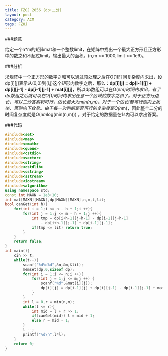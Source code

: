 ```yaml
---
title: FZOJ 2056 (dp+二分)
layout: post
category: ACM
tags: FZOJ
---
```


###题意

给定一个n*m的矩阵mat和一个整数limit，在矩阵中找出一个最大正方形且正方形中的数之和不超过limit。输出最大的面积。(n,m <= 1000,limit <= 1e9)。


###分析

求矩阵中一个正方形的数字之和可以通过预处理之后在O(1)时间复杂度内求出，设dp[i][j]表示从(0,0)到(i,j)这个矩形内数字之后，那么：**dp[i][j] = dp[i-1][j] + dp[i][j-1] - dp[i-1][j-1] + mat[i][j]**，所以dp数组可以在O(n*m)时间内求出。有了dp数组之后就可以在O(1)时间内求出任意一个区域的数字之和了。对于正方行边长，可以二分答案判可行，边长最大为min(n,m)。对于一个边长l若可行则向上枚举，否则向下枚举。由于每一次判断是否可行的复杂度是O(n*m)，因此整个二分的时间复杂度就是O(n*m*log(min(n,m)))
。对于给定的数据量在1s内可以求出答案。


###代码

```cpp
#include<set>
#include<map>
#include<cmath>
#include<queue>
#include<cstdio>
#include<vector>
#include<string>
#include<cstdlib>
#include<cstring>
#include<sstream>
#include<iostream>
#include<algorithm>
using namespace std;
const int MAXN = 1e3+10;
int mat[MAXN][MAXN],dp[MAXN][MAXN],n,m,t,lit;
bool canGet(int h){
    for(int i = 1;i <= n - h + 1;i ++){
        for(int j = 1;j <= m - h + 1;j ++){
            int tmp = dp[i+h-1][j+h-1] - dp[i-1][j+h-1] 
                - dp[i+h-1][j-1] + dp[i-1][j-1];
            if(tmp <= lit) return true;
        }
    }
    return false;
}
int main(){
    cin >> t;
    while(t--){
        scanf("%d%d%d",&n,&m,&lit);
        memset(dp,0,sizeof dp);
        for(int i = 1;i <= n;i ++){
            for(int j = 1;j <= m;j ++) {
                scanf("%d",&mat[i][j]);
                dp[i][j] = dp[i-1][j] + dp[i][j-1] - dp[i-1][j-1] + mat[i][j];
            }
        }
        int l = 0,r = min(n,m);
        while(l <= r){
            int mid = l + r >> 1;
            if(canGet(mid)) l = mid + 1;
            else r = mid - 1;
        }
        l --;
        printf("%d\n",l*l);
    }
    return 0;
}

```

